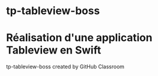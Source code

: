 # tp-tableview-boss
# Réalisation d'une application Tableview en Swift
tp-tableview-boss created by GitHub Classroom
